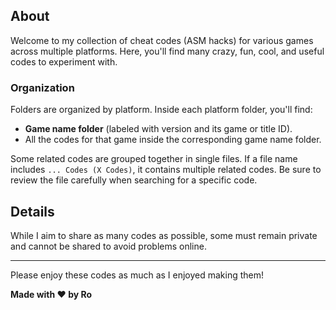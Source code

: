 ## About

Welcome to my collection of cheat codes (ASM hacks) for various games across multiple platforms. Here, you'll find many crazy, fun, cool, and useful codes to experiment with.

### Organization

Folders are organized by platform. Inside each platform folder, you'll find:

- **Game name folder** (labeled with version and its game or title ID).
- All the codes for that game inside the corresponding game name folder.

Some related codes are grouped together in single files. If a file name includes `... Codes (X Codes)`, it contains multiple related codes. Be sure to review the file carefully when searching for a specific code.

## Details

While I aim to share as many codes as possible, some must remain private and cannot be shared to avoid problems online.

---

Please enjoy these codes as much as I enjoyed making them!

**Made with ❤️ by Ro**
